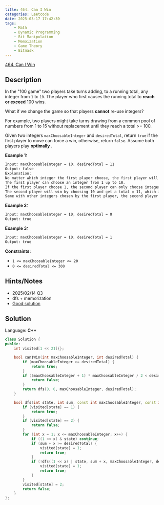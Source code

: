 ```yaml
---
title: 464. Can I Win
categories: Leetcode
date: 2025-03-17 17:42:39
tags:
    - Math
    - Dynamic Programming
    - Bit Manipulation
    - Memoization
    - Game Theory
    - Bitmask
---
```


[464. Can I Win](https://leetcode.com/problems/can-i-win/description/?envType=company&envId=linkedin&favoriteSlug=linkedin-three-months)

## Description

In the "100 game" two players take turns adding, to a running total, any integer from `1` to `10`. The player who first causes the running total to **reach or exceed**  100 wins.

What if we change the game so that players **cannot**  re-use integers?

For example, two players might take turns drawing from a common pool of numbers from 1 to 15 without replacement until they reach a total >= 100.

Given two integers `maxChoosableInteger` and `desiredTotal`, return `true` if the first player to move can force a win, otherwise, return `false`. Assume both players play **optimally** .

**Example 1:**

```bash
Input: maxChoosableInteger = 10, desiredTotal = 11
Output: false
Explanation:
No matter which integer the first player choose, the first player will lose.
The first player can choose an integer from 1 up to 10.
If the first player choose 1, the second player can only choose integers from 2 up to 10.
The second player will win by choosing 10 and get a total = 11, which is >= desiredTotal.
Same with other integers chosen by the first player, the second player will always win.
```

**Example 2:**

```bash
Input: maxChoosableInteger = 10, desiredTotal = 0
Output: true
```

**Example 3:**

```bash
Input: maxChoosableInteger = 10, desiredTotal = 1
Output: true
```

**Constraints:**

- `1 <= maxChoosableInteger <= 20`
- `0 <= desiredTotal <= 300`

## Hints/Notes

- 2025/02/14 Q3
- dfs + memorization
- [Good solution](https://leetcode.cn/problems/can-i-win/?envType=company&envId=linkedin&favoriteSlug=linkedin-three-months)

## Solution

Language: **C++**

```C++
class Solution {
public:
    int visited[1 << 21]{};

    bool canIWin(int maxChoosableInteger, int desiredTotal) {
        if (maxChoosableInteger >= desiredTotal) {
            return true;
        }
        if ((maxChoosableInteger + 1) * maxChoosableInteger / 2 < desiredTotal) {
            return false;
        }
        return dfs(0, 0, maxChoosableInteger, desiredTotal);
    }

    bool dfs(int state, int sum, const int maxChoosableInteger, const int desiredTotal) {
        if (visited[state] == 1) {
            return true;
        }
        if (visited[state] == 2) {
            return false;
        }
        for (int x = 1; x <= maxChoosableInteger; x++) {
            if ((1 << x) & state) continue;
            if (sum + x >= desiredTotal) {
                visited[state] = 1;
                return true;
            }
            if (!dfs((1 << x) | state, sum + x, maxChoosableInteger, desiredTotal)) {
                visited[state] = 1;
                return true;
            }
        }
        visited[state] = 2;
        return false;
    }
};
```
